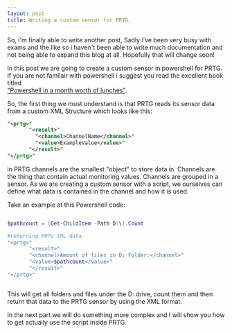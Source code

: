 ```yaml
---
layout: post
title: Writing a custom sensor for PRTG.  
---
```


So, i'm finally able to write another post, Sadly i've been very busy with exams and the like so i haven't been able to write much documentation and not being able to expand this blog at all. Hopefully that will change soon!

In this post we are going to create a custom sensor in powershell for PRTG. If you are not familair with powershell i suggest you read the excellent book titled  
["Powershell in a month worth of lunches"](http://www.amazon.com/Learn-Windows-PowerShell-Month-Lunches/dp/1617290211).

So, the first thing we must understand is that PRTG reads its sensor data from a custom XML Structure which looks like this: 

```XML
"<prtg>"
       "<result>"
         "<channel>ChannelName</channel>"
         "<value>ExampleValue</value>"
       "</result>"
"</prtg>"
```
in PRTG channels are the smallest "object" to store data in. Channels are the thing that contain actual monitoring values. Channels are grouped in a sensor. As we are creating a custom sensor with a script, we ourselves can define what data is contained in the channel and how it is used. 

Take an example at this Powershell code:

```Powershell

$pathcount = (Get-ChildItem -Path D:\).Count

#returning PRTG XML data
"<prtg>"
       "<result>"
       "<channel>Amount of files in D: Folder:</channel>"
       "<value>$pathcount</value>"
       "</result>"
"</prtg>"



``` 

This will get all folders and files under the D: drive, count them and then return that data to the PRTG sensor by using the XML format.


In the next part we will do something more complex and I will show you how to get actually use the script inside PRTG. 

